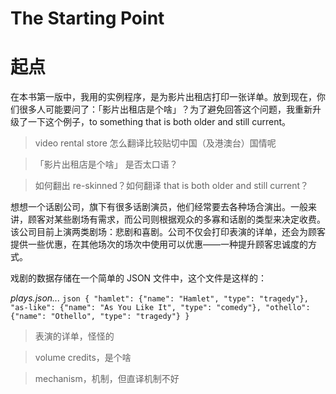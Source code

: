 # The Starting Point

# 起点

在本书第一版中，我用的实例程序，是为影片出租店打印一张详单。放到现在，你们很多人可能要问了：「影片出租店是个啥」？为了避免回答这个问题，我重新升级了一下这个例子，to something that is both older and still current。

> video rental store 怎么翻译比较贴切中国（及港澳台）国情呢

> 「影片出租店是个啥」 是否太口语？

> 如何翻出 re-skinned？如何翻译 that is both older and still current？

想想一个话剧公司，旗下有很多话剧演员，他们经常要去各种场合演出。一般来讲，顾客对某些剧场有需求，而公司则根据观众的多寡和话剧的类型来决定收费。该公司目前上演两类剧场：悲剧和喜剧。公司不仅会打印表演的详单，还会为顾客提供一些优惠，在其他场次的场次中使用可以优惠——一种提升顾客忠诚度的方式。

戏剧的数据存储在一个简单的 JSON 文件中，这个文件是这样的：

_plays.json..._
`json { "hamlet": {"name": "Hamlet", "type": "tragedy"}, "as-like": {"name": "As You Like It", "type": "comedy"}, "othello": {"name": "Othello", "type": "tragedy"} }`

> 表演的详单，怪怪的

> volume credits，是个啥

> mechanism，机制，但直译机制不好
